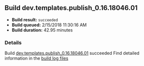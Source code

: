 ## Build dev.templates.publish_0.16.18046.01
- **Build result:** `succeeded`
- **Build queued:** 2/15/2018 11:30:16 AM
- **Build duration:** 42.95 minutes
### Details
Build [dev.templates.publish_0.16.18046.01](https://winappstudio.visualstudio.com/web/build.aspx?pcguid=a4ef43be-68ce-4195-a619-079b4d9834c2&builduri=vstfs%3a%2f%2f%2fBuild%2fBuild%2f24992) succeeded
Find detailed information in the [build log files](https://uwpctdiags.blob.core.windows.net/buildlogs/dev.templates.publish_0.16.18046.01_logs.zip)
